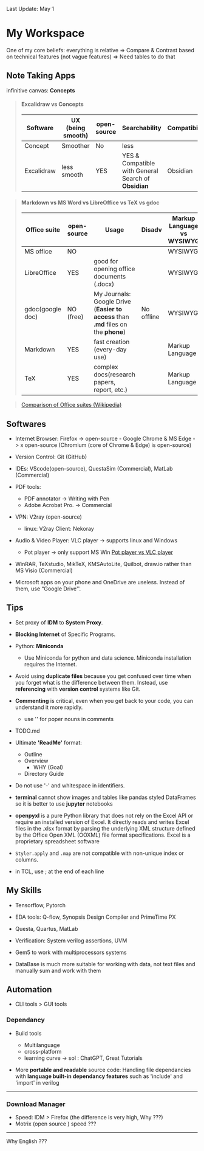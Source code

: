 Last Update: May 1

# My Workspace

One of my core beliefs:
  everything is relative =>
  Compare & Contrast based on technical features (not vague features) =>
  Need tables to do that

## Note Taking Apps

infinitive canvas: **Concepts**

>#### Excalidraw vs Concepts
>
> Software | UX (being smooth) | open-source | Searchability | Compatibility |
> ----------|------------|-----------|----------|--------|
> Concept | Smoother | No | less | | ???
> Excalidraw | less smooth | YES | YES & Compatible with General Search of **Obsidian** |  Obsidian |

> #### Markdown vs MS Word vs LibreOffice vs TeX vs gdoc
>
> Office suite | open-source | Usage | Disadv |Markup Language vs WYSIWYG
> -------------|-------------|-------| ------- | --------
> MS office    |  NO         |       |         | WYSIWYG |
> LibreOffice  |  YES        | good for opening office documents (.docx) | | WYSIWYG
> gdoc(google doc) | NO (free) |My Journals: Google Drive (**Easier to access** than **.md** files on the **phone**)      | No offline | WYSIWYG |
> Markdown     |  YES        | fast creation (every-day use) | | Markup Language |
> TeX          |  YES        | complex docs(research papers, report, etc.) | |Markup Language
>

> [Comparison of Office suites (Wikipedia)](https://en.wikipedia.org/wiki/Comparison_of_office_suites)

## Softwares
- Internet Browser: Firefox -> open-source 
                    - Google Chrome & MS Edge -> x open-source (Chromium (core of Chrome & Edge) is open-source)

- Version Control: Git (GitHub)

- IDEs: VScode(open-source), QuestaSim (Commercial), MatLab (Commercial)

- PDF tools:
  - PDF annotator -> Writing with Pen
  - Adobe Acrobat Pro. -> Commercial

- VPN: V2ray (open-source)
  - linux: V2ray Client: Nekoray
 
- Audio & Video Player: VLC player -> supports linux and Windows
  - Pot player -> only support MS Win [Pot player vs VLC player](https://moviemaker.minitool.com/moviemaker/potplayer-vs-vlc.html)

- WinRAR, TeXstudio, MikTeX, KMSAutoLite, Quilbot, draw.io rather than MS Visio (Commercial)

- Microsoft apps on your phone and OneDrive are useless. Instead of them, use “Google Drive''.

## Tips

- Set proxy of **IDM** to **System Proxy**.

- **Blocking Internet** of Specific Programs.

- Python: **Miniconda**
  - Use Miniconda for python and data science. Miniconda installation requires the Internet.

- Avoid using **duplicate files** because you get confused over time when you forget what is the difference between them. Instead, use **referencing** with **version control** systems like Git.

- **Commenting** is critical, even when you get back to your code, you can understand it more rapidly.
  - use '' for poper nouns in comments

- TODO.md
- Ultimate **'ReadMe'** format:
  - Outline
  - Overview
    - WHY (Goal)
  - Directory Guide

- Do not use '-' and whitespace in identifiers.

- **terminal** cannot show images and tables like pandas styled DataFrames so it is better to use **jupyter** notebooks

- **openpyxl** is a pure Python library that does not rely on the Excel API or require an installed version of Excel. It directly reads and writes Excel files in the .xlsx format by parsing the underlying XML structure defined by the Office Open XML (OOXML) file format specifications.
Excel is a proprietary spreadsheet software

- `Styler.apply` and `.map` are not compatible with non-unique index or columns.

- in TCL, use ; at the end of each line

## My Skills

- Tensorflow, Pytorch
- EDA tools: Q-flow, Synopsis Design Compiler and PrimeTime PX
- Questa, Quartus, MatLab
- Verification: System verilog assertions, UVM
- Gem5 to work with multiprocessors systems

- DataBase is much more suitable for working with data, not text files and manually sum and work with them

## Automation

- CLI tools > GUI tools

### Dependancy

- Build tools
  - Multilanguage
  - cross-platform
  - learning curve -> sol : ChatGPT, Great Tutorials

- More **portable and readable** source code: Handling file dependancies with **language built-in dependancy features** such as 'include' and 'import' in verilog

---

### Download Manager

- Speed: IDM > Firefox (the difference is very high, Why ???)
- Motrix (open source ) speed ???

---
Why English ???
